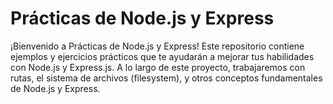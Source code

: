 # Prácticas de Node.js y Express
¡Bienvenido a Prácticas de Node.js y Express! Este repositorio contiene ejemplos y ejercicios prácticos que te ayudarán a mejorar tus habilidades con Node.js y Express.js. A lo largo de este proyecto, trabajaremos con rutas, el sistema de archivos (filesystem), y otros conceptos fundamentales de Node.js y Express.
